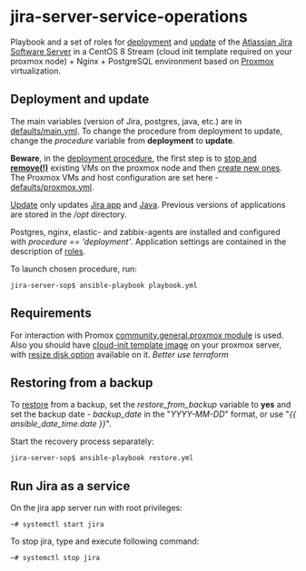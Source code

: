 # jira-server-service-operations

Playbook and a set of roles for [deployment](deployment.yml) and [update](update.yml) of the [Atlassian Jira Software Server](https://www.atlassian.com/software/jira/download-journey) in a CentOS 8 Stream (cloud init template required on your proxmox node) + Nginx + PostgreSQL environment based on [Proxmox](https://www.proxmox.com) virtualization.

## Deployment and update

The main variables (version of Jira, postgres, java, etc.) are in [defaults/main.yml](defaults/main.yml). To change the procedure from deployment to update, change the _procedure_ variable from **deployment** to **update**.

**Beware**, in the [deployment procedure](deployment.yml), the first step is to [stop and **remove(!)**](cleanup-vms.yml) existing VMs on the proxmox node and then [create new ones](create-vms.yml). The Proxmox VMs and host configuration are set here - [defaults/proxmox.yml](defaults/proxmox.yml).

[Update](update.yml) only updates [Jira app](roles/jira) and [Java](roles/java).
Previous versions of applications are stored in the _/opt_ directory.

Postgres, nginx, elastic- and zabbix-agents are installed and configured with _procedure == 'deployment'_. Application settings are contained in the description of [roles](roles/).

To launch chosen procedure, run:

```
jira-server-sop$ ansible-playbook playbook.yml
```

## Requirements

For interaction with Promox [community.general.proxmox module](https://docs.ansible.com/ansible/latest/collections/community/general/proxmox_module.html) is used.
Also you should have [cloud-init template image](https://pve.proxmox.com/wiki/Cloud-Init_Support) on your proxmox server, with [resize disk option](https://stafwag.github.io/blog/blog/2019/03/03/howto-use-centos-cloud-images-with-cloud-init) available on it. _Better use terraform_

## Restoring from a backup

To [restore](restore.yml) from a backup, set the _restore_from_backup_ variable to **yes** and set the backup date - _backup_date_ in the "_YYYY-MM-DD_" format, or use "_{{ ansible_date_time.date }}_".

Start the recovery process separately:

```
jira-server-sop$ ansible-playbook restore.yml
```

## Run Jira as a service

On the jira app server run with root privileges:

```
~# systemctl start jira
```

To stop jira, type and execute following command:

```
~# systemctl stop jira
```
